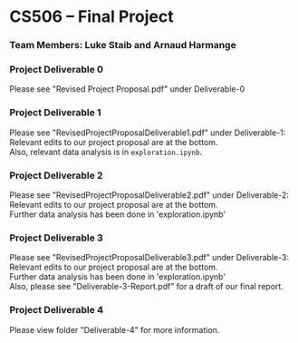 # CS506 – Final Project
### Team Members: Luke Staib and Arnaud Harmange

### Project Deliverable 0
Please see "Revised Project Proposal.pdf" under Deliverable-0

### Project Deliverable 1
Please see "RevisedProjectProposalDeliverable1.pdf" under Deliverable-1:</br>
Relevant edits to our project proposal are at the bottom.</br>
Also, relevant data analysis is in `exploration.ipynb`.

### Project Deliverable 2
Please see "RevisedProjectProposalDeliverable2.pdf" under Deliverable-2:</br>
Relevant edits to our project proposal are at the bottom.</br>
Further data analysis has been done in 'exploration.ipynb'

### Project Deliverable 3
Please see "RevisedProjectProposalDeliverable3.pdf" under Deliverable-3:</br>
Relevant edits to our project proposal are at the bottom.</br>
Further data analysis has been done in 'exploration.ipynb'</br>
Also, please see "Deliverable-3-Report.pdf" for a draft of our final report.

### Project Deliverable 4
Please view folder "Deliverable-4" for more information.